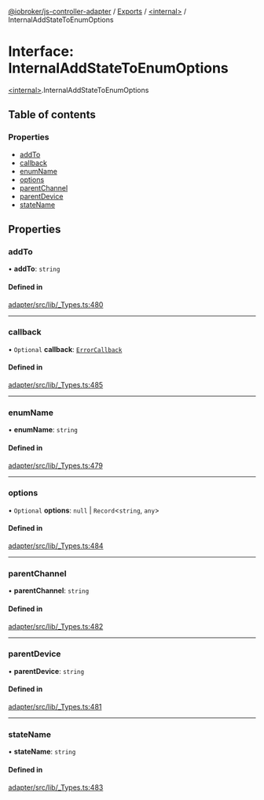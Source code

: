 [@iobroker/js-controller-adapter](../README.md) / [Exports](../modules.md) / [\<internal\>](../modules/internal_.md) / InternalAddStateToEnumOptions

# Interface: InternalAddStateToEnumOptions

[\<internal\>](../modules/internal_.md).InternalAddStateToEnumOptions

## Table of contents

### Properties

- [addTo](internal_.InternalAddStateToEnumOptions.md#addto)
- [callback](internal_.InternalAddStateToEnumOptions.md#callback)
- [enumName](internal_.InternalAddStateToEnumOptions.md#enumname)
- [options](internal_.InternalAddStateToEnumOptions.md#options)
- [parentChannel](internal_.InternalAddStateToEnumOptions.md#parentchannel)
- [parentDevice](internal_.InternalAddStateToEnumOptions.md#parentdevice)
- [stateName](internal_.InternalAddStateToEnumOptions.md#statename)

## Properties

### addTo

• **addTo**: `string`

#### Defined in

[adapter/src/lib/_Types.ts:480](https://github.com/ioBroker/ioBroker.js-controller/blob/4020943e/packages/adapter/src/lib/_Types.ts#L480)

___

### callback

• `Optional` **callback**: [`ErrorCallback`](../modules/internal_.md#errorcallback)

#### Defined in

[adapter/src/lib/_Types.ts:485](https://github.com/ioBroker/ioBroker.js-controller/blob/4020943e/packages/adapter/src/lib/_Types.ts#L485)

___

### enumName

• **enumName**: `string`

#### Defined in

[adapter/src/lib/_Types.ts:479](https://github.com/ioBroker/ioBroker.js-controller/blob/4020943e/packages/adapter/src/lib/_Types.ts#L479)

___

### options

• `Optional` **options**: ``null`` \| `Record`\<`string`, `any`\>

#### Defined in

[adapter/src/lib/_Types.ts:484](https://github.com/ioBroker/ioBroker.js-controller/blob/4020943e/packages/adapter/src/lib/_Types.ts#L484)

___

### parentChannel

• **parentChannel**: `string`

#### Defined in

[adapter/src/lib/_Types.ts:482](https://github.com/ioBroker/ioBroker.js-controller/blob/4020943e/packages/adapter/src/lib/_Types.ts#L482)

___

### parentDevice

• **parentDevice**: `string`

#### Defined in

[adapter/src/lib/_Types.ts:481](https://github.com/ioBroker/ioBroker.js-controller/blob/4020943e/packages/adapter/src/lib/_Types.ts#L481)

___

### stateName

• **stateName**: `string`

#### Defined in

[adapter/src/lib/_Types.ts:483](https://github.com/ioBroker/ioBroker.js-controller/blob/4020943e/packages/adapter/src/lib/_Types.ts#L483)
